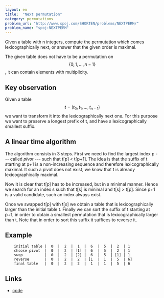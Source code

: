 ```yaml
---
layout: en
title:  "Next permutation"
category: permutations
problem_url: "http://www.spoj.com/SHORTEN/problems/NEXTPERM/"
problem_name: "spoj:NEXTPERM"
---
```


Given a table with n integers, compute the permutation which comes lexicographically next, or answer that the given order is maximal.

The given table does not have to be a permutation on $$\{0,1,\ldots,n-1\}$$, it can contain elements with multiplicity.

## Key observation

Given a table $$t=(t_0,t_1,\ldots,t_{n-1})$$ we want to transform it into the lexicographically next one.  For this purpose we want to preserve a longest prefix of t, and have a lexicographically smallest suffix.

## A linear time algorithm

The algorithm consists in 3 steps.  First we need to find the largest index p --- called *pivot* --- such that t[p] < t[p+1].  The idea is that the suffix of t starting at p+1 is a non-increasing sequence and therefore lexicographically maximal.  It such a pivot does not exist, we know that t is already lexicographically maximal.

Now it is clear that t[p] has to be increased, but in a minimal manner. Hence we search for an index s such that t[s] is minimal and t[s] > t[p].  Since p+1 is a valid candidate, such an index always exist.

Once we swapped t[p] with t[s] we obtain a table that is lexicographically larger than the initial table t.  Finally we can sort the suffix of t starting at p+1, in order to obtain a smallest permutation that is lexicographically larger than t.   Note that in order to sort this suffix it suffices to reverse it.

## Example


        initial table |  0  |  2  |  1  |  6  |  5  |  2  | 1
        choose pivot  |  0  |  2  | [1] |  6  |  5  |  2  | 1
        swap          |  0  |  2  | [2] |  6  |  5  | [1] | 1
        reverse       |  0  |  2  |  2  | [1  |  1  |  5  | 6]
        final table   |  0  |  2  |  2  |  1  |  1  |  5  | 6


## Links

* [code](http://pythonhosted.org/tryalgo/_modules/tryalgo/next_permutation.html#next_permutation)
